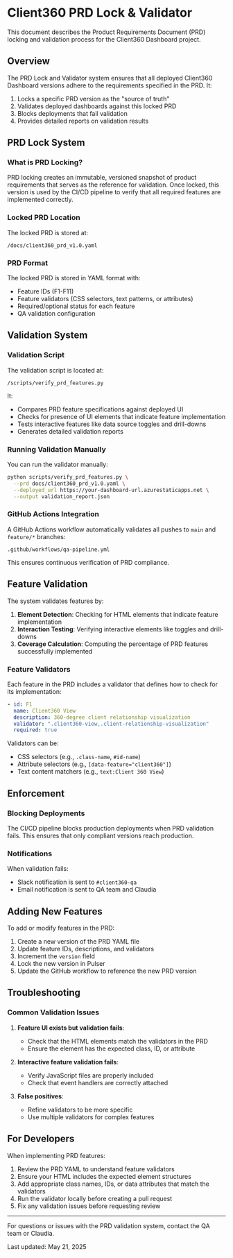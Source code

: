 # Client360 PRD Lock & Validator

This document describes the Product Requirements Document (PRD) locking and validation process for the Client360 Dashboard project.

## Overview

The PRD Lock and Validator system ensures that all deployed Client360 Dashboard versions adhere to the requirements specified in the PRD. It:

1. Locks a specific PRD version as the "source of truth"
2. Validates deployed dashboards against this locked PRD
3. Blocks deployments that fail validation
4. Provides detailed reports on validation results

## PRD Lock System

### What is PRD Locking?

PRD locking creates an immutable, versioned snapshot of product requirements that serves as the reference for validation. Once locked, this version is used by the CI/CD pipeline to verify that all required features are implemented correctly.

### Locked PRD Location

The locked PRD is stored at:
```
/docs/client360_prd_v1.0.yaml
```

### PRD Format

The locked PRD is stored in YAML format with:
- Feature IDs (F1-F11)
- Feature validators (CSS selectors, text patterns, or attributes)
- Required/optional status for each feature
- QA validation configuration

## Validation System

### Validation Script

The validation script is located at:
```
/scripts/verify_prd_features.py
```

It:
- Compares PRD feature specifications against deployed UI
- Checks for presence of UI elements that indicate feature implementation
- Tests interactive features like data source toggles and drill-downs
- Generates detailed validation reports

### Running Validation Manually

You can run the validator manually:

```bash
python scripts/verify_prd_features.py \
  --prd docs/client360_prd_v1.0.yaml \
  --deployed_url https://your-dashboard-url.azurestaticapps.net \
  --output validation_report.json
```

### GitHub Actions Integration

A GitHub Actions workflow automatically validates all pushes to `main` and `feature/*` branches:

```
.github/workflows/qa-pipeline.yml
```

This ensures continuous verification of PRD compliance.

## Feature Validation

The system validates features by:

1. **Element Detection**: Checking for HTML elements that indicate feature implementation
2. **Interaction Testing**: Verifying interactive elements like toggles and drill-downs 
3. **Coverage Calculation**: Computing the percentage of PRD features successfully implemented

### Feature Validators

Each feature in the PRD includes a validator that defines how to check for its implementation:

```yaml
- id: F1
  name: Client360 View
  description: 360-degree client relationship visualization
  validator: ".client360-view,.client-relationship-visualization"
  required: true
```

Validators can be:
- CSS selectors (e.g., `.class-name`, `#id-name`)
- Attribute selectors (e.g., `[data-feature="client360"]`)
- Text content matchers (e.g., `text:Client 360 View`)

## Enforcement

### Blocking Deployments

The CI/CD pipeline blocks production deployments when PRD validation fails. This ensures that only compliant versions reach production.

### Notifications

When validation fails:
- Slack notification is sent to `#client360-qa`
- Email notification is sent to QA team and Claudia

## Adding New Features

To add or modify features in the PRD:

1. Create a new version of the PRD YAML file
2. Update feature IDs, descriptions, and validators
3. Increment the `version` field
4. Lock the new version in Pulser
5. Update the GitHub workflow to reference the new PRD version

## Troubleshooting

### Common Validation Issues

1. **Feature UI exists but validation fails**: 
   - Check that the HTML elements match the validators in the PRD
   - Ensure the element has the expected class, ID, or attribute

2. **Interactive feature validation fails**:
   - Verify JavaScript files are properly included
   - Check that event handlers are correctly attached

3. **False positives**:
   - Refine validators to be more specific
   - Use multiple validators for complex features

## For Developers

When implementing PRD features:

1. Review the PRD YAML to understand feature validators
2. Ensure your HTML includes the expected element structures
3. Add appropriate class names, IDs, or data attributes that match the validators
4. Run the validator locally before creating a pull request
5. Fix any validation issues before requesting review

---

For questions or issues with the PRD validation system, contact the QA team or Claudia.

Last updated: May 21, 2025